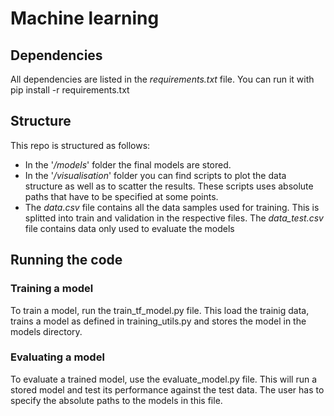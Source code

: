 # Machine learning

## Dependencies
All dependencies are listed in the _requirements.txt_ file. You can run it with  
pip install -r requirements.txt

## Structure
This repo is structured as follows:  
  * In the '_/models_' folder the final models are stored.  
  * In the '_/visualisation_' folder you can find scripts to plot the data structure as well as to scatter the results. These scripts uses absolute paths that have to be specified at some points.
  * The _data.csv_ file contains all the data samples used for training. This is splitted into train and validation in the respective files. The _data_test.csv_ file contains data only used to evaluate the models  

## Running the code
### Training a model 
To train a model, run the train_tf_model.py file. This load the trainig data, trains a model as defined in training_utils.py and stores the model in the models directory.
### Evaluating a model
To evaluate a trained model, use the evaluate_model.py file. This will run a stored model and test its performance against the test data. The user has to specify the absolute paths to the models in this file.
